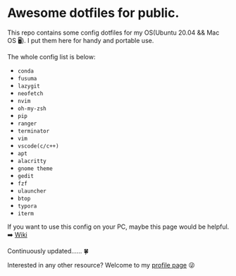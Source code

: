 # Awesome dotfiles for public.

This repo contains some config dotfiles for my OS(Ubuntu 20.04 && Mac OS 🖥️).  I put them here for handy and portable use.

The whole config list is below:
- `conda`
- `fusuma`
- `lazygit`
- `neofetch`
- `nvim`
- `oh-my-zsh`
- `pip`
- `ranger`
- `terminator`
- `vim`
- `vscode(c/c++)`
- `apt`
- `alacritty`
- `gnome theme`
- `gedit`
- `fzf`
- `ulauncher`
- `btop`
- `typora`
- `iterm`

If you want to use this config on your PC, maybe this page would be helpful. ➡️ [Wiki](https://github.com/Xuer04/Awesome-dotfiles/wiki)

Continuously updated...... 🍀

Interested in any other resource? Welcome to my [profile page](https://github.com/Xuer04) 😜
